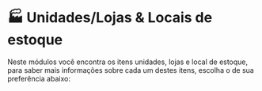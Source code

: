 # 🏭 Unidades/Lojas & Locais de estoque

Neste módulos você encontra os itens unidades, lojas e local de estoque, para saber mais informações sobre cada um destes itens, escolha o de sua preferência abaixo:

